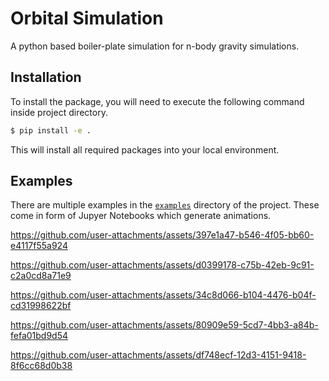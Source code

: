 # Orbital Simulation
A python based boiler-plate simulation for n-body gravity simulations. 

## Installation

To install the package, you will need to execute the following command inside project directory.

```bash
$ pip install -e .
```

This will install all required packages into your local environment.

## Examples

There are multiple examples in the [`examples`](https://github.com/tgross03/orbital_simulation/tree/main/examples) directory of
the project. These come in form of Jupyer Notebooks which generate animations.

https://github.com/user-attachments/assets/397e1a47-b546-4f05-bb60-e4117f55a924

https://github.com/user-attachments/assets/d0399178-c75b-42eb-9c91-c2a0cd8a71e9

https://github.com/user-attachments/assets/34c8d066-b104-4476-b04f-cd31998622bf

https://github.com/user-attachments/assets/80909e59-5cd7-4bb3-a84b-fefa01bd9d54

https://github.com/user-attachments/assets/df748ecf-12d3-4151-9418-8f6cc68d0b38

